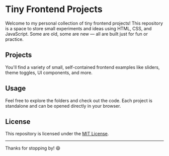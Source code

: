 # Tiny Frontend Projects

Welcome to my personal collection of tiny frontend projects! This repository is a space to store small experiments and ideas using HTML, CSS, and JavaScript. Some are old, some are new — all are built just for fun or practice.

## Projects

You'll find a variety of small, self-contained frontend examples like sliders, theme toggles, UI components, and more.

## Usage

Feel free to explore the folders and check out the code. Each project is standalone and can be opened directly in your browser.

## License

This repository is licensed under the [MIT License](LICENSE).

---

Thanks for stopping by! 😄
